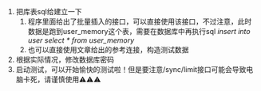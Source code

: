 1. 把库表sql给建立一下
   1. 程序里面给出了批量插入的接口，可以直接使用该接口，不过注意，此时数据是跑到user_memory这个表，需要在数据库中再执行sql *insert into user select * from user_memory*
   2. 也可以直接使用文章给出的参考连接，构造测试数据
2. 根据实际情况，修改数据库密码
3. 启动测试，可以开始愉快的测试啦！但是要注意/sync/limit接口可能会导致电脑卡死，请谨慎使用:warning::warning::warning:

